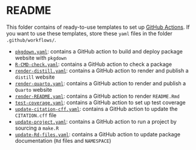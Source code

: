 # README

This folder contains of ready-to-use templates to set up [GitHub Actions](https://docs.github.com/en/actions). If you want to use these templates, store these `yaml` files in the folder `.github/workflows/`.

- [`pkgdown.yaml`](https://github.com/frbcesab/templates/tree/main/gh-actions/pkgdown.yaml): contains a GitHub action to build and deploy package website with `pkgdown`
- [`R-CMD-check.yaml`](https://github.com/frbcesab/templates/tree/main/gh-actions/R-CMD-check.yaml): contains a GitHub action to check a package
- [`render-distill.yaml`](https://github.com/frbcesab/templates/tree/main/gh-actions/render-distill.yaml): contains a GitHub action to render and publish a `distill` website
- [`render-quarto.yaml`](https://github.com/frbcesab/templates/tree/main/gh-actions/render-quarto.yaml): contains a GitHub action to render and publish a `Quarto` website
- [`render-README.yaml`](https://github.com/frbcesab/templates/tree/main/gh-actions/render-README.yaml): contains a GitHub action to render `README.Rmd`
- [`test-coverage.yaml`](https://github.com/frbcesab/templates/tree/main/gh-actions/test-coverage.yaml): contains a GitHub action to set up test coverage
- [`update-citation-cff.yaml`](https://github.com/frbcesab/templates/tree/main/gh-actions/update-citation-cff.yaml): contains a GitHub action to update the `CITATION.cff` file
- [`update-project.yaml`](https://github.com/frbcesab/templates/tree/main/gh-actions/update-project.yaml): contains a GitHub action to run a project by sourcing a `make.R`
- [`update-Rd-files.yaml`](https://github.com/frbcesab/templates/tree/main/gh-actions/update-Rd-files.yaml): contains a GitHub action to update package documentation (`Rd` files and `NAMESPACE`)
